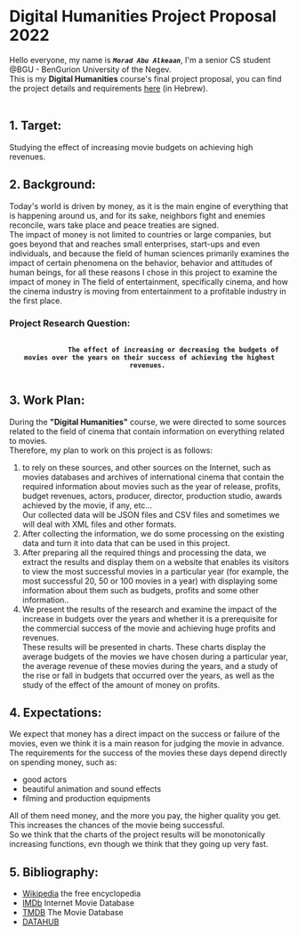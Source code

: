 # Digital Humanities Project Proposal 2022
Hello everyone, my name is ***```Morad Abu Alkeaan```***, I'm a senior CS student @BGU - BenGurion University of the Negev.  
This is my **Digital Humanities** course's final project proposal, you can find the project details and requirements [here](https://docs.google.com/document/d/1Vs0ImzfW34KB-kB08xKGqYXh2Ww3q1IFXuMBQCE11KE/edit#) (in Hebrew). 
<br> <br>

## 1. Target: 

Studying the effect of increasing movie budgets on achieving high revenues.  

## 2. Background: 

Today's world is driven by money, as it is the main engine of everything that is happening around us, and for its sake, neighbors fight and enemies reconcile, wars take place and peace treaties are signed.  
The impact of money is not limited to countries or large companies, but goes beyond that and reaches small enterprises, start-ups and even individuals, and because the field of human sciences primarily examines the impact of certain phenomena on the behavior, behavior and attitudes of human beings, for all these reasons I chose in this project to examine the impact of money in The field of entertainment, specifically cinema, and how the cinema industry is moving from entertainment to a profitable industry in the first place.  

### Project Research Question:  
<center> 
    <strong> 
        <code> 
            The effect of increasing or decreasing the budgets of movies over the years on their success of achieving the highest revenues. 
        </code> 
    </strong> 
</center>  


## 3. Work Plan:  

During the **"Digital Humanities"** course, we were directed to some sources related to the field of cinema that contain information on everything related to movies.  
Therefore, my plan to work on this project is as follows:  
1. to rely on these sources, and other sources on the Internet, such as movies databases and archives of international cinema that contain the required information about movies such as the year of release, profits, budget revenues, actors, producer, director, production studio, awards achieved by the movie, if any, etc...  
Our collected data will be JSON files and CSV files and sometimes we will deal with XML files and other formats.  
2. After collecting the information, we do some processing on the existing data and turn it into data that can be used in this project.  
3. After preparing all the required things and processing the data, we extract the results and display them on a website that enables its visitors to view the most successful movies in a particular year (for example, the most successful 20, 50 or 100 movies in a year) with displaying some information about them such as budgets, profits and some other information..  
4. We present the results of the research and examine the impact of the increase in budgets over the years and whether it is a prerequisite for the commercial success of the movie and achieving huge profits and revenues.  
These results will be presented in charts. These charts display the average budgets of the movies we have chosen during a particular year, the average revenue of these movies during the years, and a study of the rise or fall in budgets that occurred over the years, as well as the study of the effect of the amount of money on profits.  

## 4. Expectations: 

We expect that money has a direct impact on the success or failure of the movies, even we think it is a main reason for judging the movie in advance. The requirements for the success of the movies these days depend directly on spending money, such as:  

- good actors
- beautiful animation and sound effects
- filming and production equipments   

All of them need money, and the more you pay, the higher quality you get. This increases the chances of the movie being successful.  
So we think that the charts of the project results will be monotonically increasing functions, evn though we think that they going up very fast.  

## 5. Bibliography: 

* [Wikipedia](https://www.wikipedia.org/) the free encyclopedia
* [IMDb](https://imdb.com/) Internet Movie Database
* [TMDB](https://www.themoviedb.org/) The Movie Database
* [DATAHUB](https://datahub.io/) 
